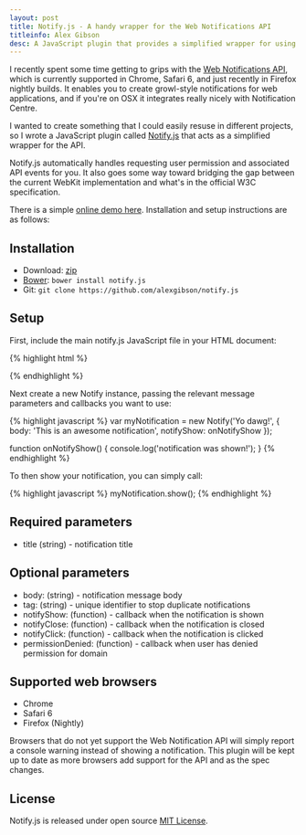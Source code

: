 ```yaml
---
layout: post
title: Notify.js - A handy wrapper for the Web Notifications API
titleinfo: Alex Gibson
desc: A JavaScript plugin that provides a simplified wrapper for using the Web Notifications API.
---
```


I recently spent some time getting to grips with the [Web Notifications API](http://www.w3.org/TR/notifications/), which is currently supported in Chrome, Safari 6, and just recently in Firefox nightly builds. It enables you to create growl-style notifications for web applications, and if you're on OSX it integrates really nicely with Notification Centre. 

I wanted to create something that I could easily resuse in different projects, so I wrote a JavaScript plugin called [Notify.js](https://github.com/alexgibson/notify.js) that acts as a simplified wrapper for the API. 

Notify.js automatically handles requesting user permission and associated API events for you. It also goes some way toward bridging the gap between the current WebKit implementation and what's in the official W3C specification. 

There is a simple [online demo here](http://alxgbsn.co.uk/notify.js/). Installation and setup instructions are as follows:

Installation
---------------------------------------

* Download: [zip](https://github.com/alexgibson/notify.js/zipball/master)
* [Bower](https://github.com/twitter/bower/): `bower install notify.js`
* Git: `git clone https://github.com/alexgibson/notify.js`

Setup
---------

First, include the main notify.js JavaScript file in your HTML document:

{% highlight html %}
<script src="notify.js"></script>
{% endhighlight %}

Next create a new Notify instance, passing the relevant message parameters and callbacks you want to use:

{% highlight javascript %}
var myNotification = new Notify('Yo dawg!', {
	body: 'This is an awesome notification',
	notifyShow: onNotifyShow
});

function onNotifyShow() {
	console.log('notification was shown!');
}
{% endhighlight %}

To then show your notification, you can simply call:

{% highlight javascript %}
myNotification.show(); 
{% endhighlight %}

Required parameters
-------------------

* title (string) - notification title

Optional parameters
-------------------

* body: (string) - notification message body
* tag: (string) - unique identifier to stop duplicate notifications
* notifyShow: (function) - callback when the notification is shown
* notifyClose: (function) - callback when the notification is closed
* notifyClick: (function) - callback when the notification is clicked
* permissionDenied: (function) - callback when user has denied permission for domain

Supported web browsers
----------------------

- Chrome
- Safari 6
- Firefox (Nightly)

Browsers that do not yet support the Web Notification API will simply report a console warning instead of showing a notification. This plugin will be kept up to date as more browsers add support for the API and as the spec changes.

License
-------

Notify.js is released under open source [MIT License](https://github.com/alexgibson/notify.js/blob/master/LICENSE.md).